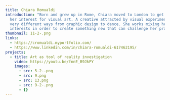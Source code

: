 ```yaml
---
title: Chiara Romualdi
introduction: "Born and grew up in Rome, Chiara moved to London to get deeper in
  her interest for visual art. A creative attracted by visual experimentation in
  very different ways from graphic design to dance. She works mixing her
  interests in order to create something new that can challenge her practice. "
thumbnail: 11-2-.png
links:
  - https://cromualdi.myportfolio.com/
  - https://www.linkedin.com/in/chiara-romualdi-617462195/
projects:
  - title: Art as tool of reality investigation
    video: https://youtu.be/fnnE_B9JkPY
    images:
      - src: 5-2-.png
      - src: 9.png
      - src: 13.png
      - src: 9-2-.png
      - {}
---
```


